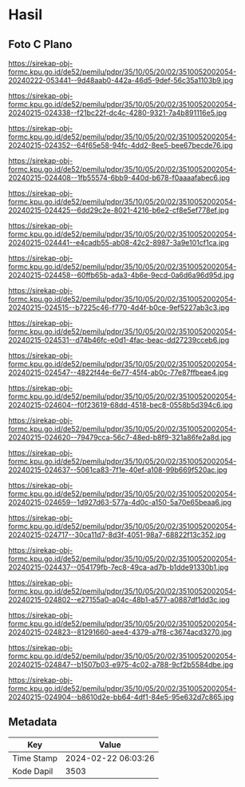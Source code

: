 # Hasil

## Foto C Plano

https://sirekap-obj-formc.kpu.go.id/de52/pemilu/pdpr/35/10/05/20/02/3510052002054-20240222-053441--9d48aab0-442a-46d5-9def-56c35a1103b9.jpg

https://sirekap-obj-formc.kpu.go.id/de52/pemilu/pdpr/35/10/05/20/02/3510052002054-20240215-024338--f21bc22f-dc4c-4280-9321-7a4b891116e5.jpg

https://sirekap-obj-formc.kpu.go.id/de52/pemilu/pdpr/35/10/05/20/02/3510052002054-20240215-024352--64f65e58-94fc-4dd2-8ee5-bee67becde76.jpg

https://sirekap-obj-formc.kpu.go.id/de52/pemilu/pdpr/35/10/05/20/02/3510052002054-20240215-024408--1fb55574-6bb9-440d-b678-f0aaaafabec6.jpg

https://sirekap-obj-formc.kpu.go.id/de52/pemilu/pdpr/35/10/05/20/02/3510052002054-20240215-024425--6dd29c2e-8021-4216-b6e2-cf8e5ef778ef.jpg

https://sirekap-obj-formc.kpu.go.id/de52/pemilu/pdpr/35/10/05/20/02/3510052002054-20240215-024441--e4cadb55-ab08-42c2-8987-3a9e101cf1ca.jpg

https://sirekap-obj-formc.kpu.go.id/de52/pemilu/pdpr/35/10/05/20/02/3510052002054-20240215-024458--60ffb65b-ada3-4b6e-9ecd-0a6d6a96d95d.jpg

https://sirekap-obj-formc.kpu.go.id/de52/pemilu/pdpr/35/10/05/20/02/3510052002054-20240215-024515--b7225c46-f770-4d4f-b0ce-9ef5227ab3c3.jpg

https://sirekap-obj-formc.kpu.go.id/de52/pemilu/pdpr/35/10/05/20/02/3510052002054-20240215-024531--d74b46fc-e0d1-4fac-beac-dd27239cceb6.jpg

https://sirekap-obj-formc.kpu.go.id/de52/pemilu/pdpr/35/10/05/20/02/3510052002054-20240215-024547--4822f44e-6e77-45f4-ab0c-77e87ffbeae4.jpg

https://sirekap-obj-formc.kpu.go.id/de52/pemilu/pdpr/35/10/05/20/02/3510052002054-20240215-024604--f0f23619-68dd-4518-bec8-0558b5d394c6.jpg

https://sirekap-obj-formc.kpu.go.id/de52/pemilu/pdpr/35/10/05/20/02/3510052002054-20240215-024620--79479cca-56c7-48ed-b8f9-321a86fe2a8d.jpg

https://sirekap-obj-formc.kpu.go.id/de52/pemilu/pdpr/35/10/05/20/02/3510052002054-20240215-024637--5061ca83-7f1e-40ef-a108-99b669f520ac.jpg

https://sirekap-obj-formc.kpu.go.id/de52/pemilu/pdpr/35/10/05/20/02/3510052002054-20240215-024659--1d927d63-577a-4d0c-a150-5a70e65beaa6.jpg

https://sirekap-obj-formc.kpu.go.id/de52/pemilu/pdpr/35/10/05/20/02/3510052002054-20240215-024717--30ca11d7-8d3f-4051-98a7-68822f13c352.jpg

https://sirekap-obj-formc.kpu.go.id/de52/pemilu/pdpr/35/10/05/20/02/3510052002054-20240215-024437--054179fb-7ec8-49ca-ad7b-b1dde91330b1.jpg

https://sirekap-obj-formc.kpu.go.id/de52/pemilu/pdpr/35/10/05/20/02/3510052002054-20240215-024802--e27155a0-a04c-48b1-a577-a0887df1dd3c.jpg

https://sirekap-obj-formc.kpu.go.id/de52/pemilu/pdpr/35/10/05/20/02/3510052002054-20240215-024823--81291660-aee4-4379-a7f8-c3674acd3270.jpg

https://sirekap-obj-formc.kpu.go.id/de52/pemilu/pdpr/35/10/05/20/02/3510052002054-20240215-024847--b1507b03-e975-4c02-a788-9cf2b5584dbe.jpg

https://sirekap-obj-formc.kpu.go.id/de52/pemilu/pdpr/35/10/05/20/02/3510052002054-20240215-024904--b8610d2e-bb64-4df1-84e5-95e632d7c865.jpg


## Metadata

| Key        | Value               |
| ---------- | ------------------- |
| Time Stamp | 2024-02-22 06:03:26 |
| Kode Dapil | 3503                |



